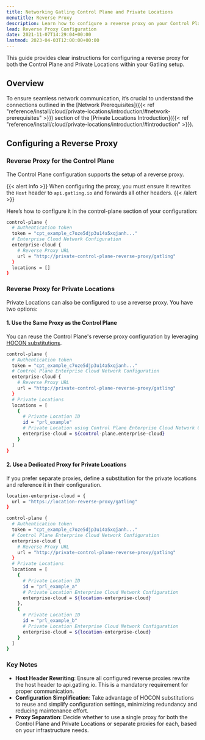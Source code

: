 ```yaml
---
title: Networking Gatling Control Plane and Private Locations
menutitle: Reverse Proxy
description: Learn how to configure a reverse proxy on your Control Plane and Private Locations
lead: Reverse Proxy Configuration
date: 2021-11-07T14:29:04+00:00
lastmod: 2023-04-03T12:00:00+00:00
---
```


This guide provides clear instructions for configuring a reverse proxy for both the Control Plane and Private Locations within your Gatling setup.

## Overview

To ensure seamless network communication, it’s crucial to understand the connections outlined in 
the [Network Prerequisites]({{< ref "reference/install/cloud/private-locations/introduction/#network-prerequisites" >}}) 
section of the [Private Locations Introduction]({{< ref "reference/install/cloud/private-locations/introduction/#introduction" >}}).

## Configuring a Reverse Proxy

### Reverse Proxy for the Control Plane

The Control Plane configuration supports the setup of a reverse proxy. 

{{< alert info >}}
When configuring the proxy, you must ensure it rewrites the `Host` header to `api.gatling.io` and forwards all other headers.
{{< /alert >}}

Here’s how to configure it in the control-plane section of your configuration:
```bash
control-plane {
  # Authentication token
  token = "cpt_example_c7oze5djp3u14a5xqjanh..." 
  # Enterprise Cloud Network Configuration
  enterprise-cloud {
    # Reverse Proxy URL
    url = "http://private-control-plane-reverse-proxy/gatling"
  }
  locations = [] 
}
```

### Reverse Proxy for Private Locations

Private Locations can also be configured to use a reverse proxy. You have two options:

#### 1. Use the Same Proxy as the Control Plane

You can reuse the Control Plane's reverse proxy configuration by leveraging [HOCON substitutions](https://github.com/lightbend/config/blob/main/HOCON.md#substitutions).
```bash
control-plane {
  # Authentication token
  token = "cpt_example_c7oze5djp3u14a5xqjanh..." 
  # Control Plane Enterprise Cloud Network Configuration
  enterprise-cloud {
    # Reverse Proxy URL
    url = "http://private-control-plane-reverse-proxy/gatling"
  }
  # Private Locations
  locations = [
    {
      # Private Location ID
      id = "prl_example"
      # Private Location using Control Plane Enterprise Cloud Network Configuration
      enterprise-cloud = ${control-plane.enterprise-cloud}
    }
  ]
}
```

#### 2. Use a Dedicated Proxy for Private Locations

If you prefer separate proxies, define a substitution for the private locations and reference it in their configuration.
```bash
location-enterprise-cloud = {
  url = "https://location-reverse-proxy/gatling"
}

control-plane {
  # Authentication token
  token = "cpt_example_c7oze5djp3u14a5xqjanh..." 
  # Control Plane Enterprise Cloud Network Configuration
  enterprise-cloud {
    # Reverse Proxy URL
    url = "http://private-control-plane-reverse-proxy/gatling"
  }
  # Private Locations
  locations = [
    {
      # Private Location ID
      id = "prl_example_a"
      # Private Location Enterprise Cloud Network Configuration
      enterprise-cloud = ${location-enterprise-cloud}
    },
    {
      # Private Location ID
      id = "prl_example_b"
      # Private Location Enterprise Cloud Network Configuration
      enterprise-cloud = ${location-enterprise-cloud}
    }
  ]
}
```

### Key Notes

* **Host Header Rewriting**: Ensure all configured reverse proxies rewrite the host header to api.gatling.io. This is a mandatory requirement for proper communication.
* **Configuration Simplification**: Take advantage of HOCON substitutions to reuse and simplify configuration settings, minimizing redundancy and reducing maintenance effort.
* **Proxy Separation**: Decide whether to use a single proxy for both the Control Plane and Private Locations or separate proxies for each, based on your infrastructure needs.
